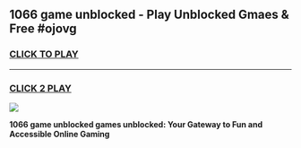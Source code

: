 
## 1066 game unblocked - Play Unblocked Gmaes & Free #ojovg
<h3>
<a href="https://premium.freeplayer.one?title=1066_game_unblocked&ref=01M">CLICK TO PLAY</a></h3>
<hr>

<h3>
<a href="https://premium.freeplayer.one?title=1066_game_unblocked&ref=01M">CLICK 2 PLAY</a>
  
</h3>

<a href="https://premium.freeplayer.one?title=1066_game_unblocked&ref=01M"><img src="https://clearcache.store/games.png"></a>


**1066 game unblocked games unblocked: Your Gateway to Fun and Accessible Online Gaming**
